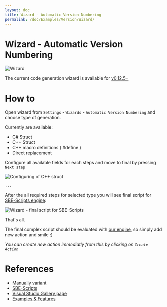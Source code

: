 ```yaml
---
layout: doc
title: Wizard - Automatic Version Numbering
permalink: /doc/Examples/Version/Wizard/
---
```

# Wizard - Automatic Version Numbering

![Wizard]({{site.docp}}/Resources/examples/wizard/version/type.png)

The current code generation wizard is available for [v0.12.5+]({{site.lnkCur_VSPackage[2]}})

# How to

Open wizard from `Settings` - `Wizards` - `Automatic Version Numbering` and choose type of generation.

Currently are available:

* C# Struct
* C++ Struct
* C++ macro definitions ( #define )
* Direct replacement

Configure all available fields for each steps and move to final by pressing `Next step`

![Configuring of C++ struct]({{site.docp}}/Resources/examples/wizard/version/struct.png)

`...`

After the all required steps for selected type you will see final script for [SBE-Scripts engine]({{site.docp}}/Scripts/SBE-Scripts/):

![Wizard - final script for SBE-Scripts]({{site.docp}}/Resources/examples/wizard/version/final.png)

That's all. 

The final complex script should be evaluated with [our engine]({{site.docp}}/Scripts/SBE-Scripts/), so simply add new action and smile :)

*You can create new action immediatly from this by clicking on `Create Action`*

# References

* [Manually variant](../Manually/)
* [SBE-Scripts]({{site.docp}}/Scripts/SBE-Scripts/)
* [Visual Studio Gallery page](http://visualstudiogallery.msdn.microsoft.com/0d1dbfd7-ed8a-40af-ae39-281bfeca2334/)
* [Examples & Features]({{site.docp}}/Examples/)

